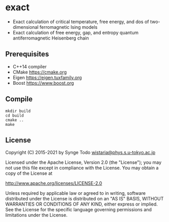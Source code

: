 # exact

* Exact calculation of critical temperature, free energy, and dos of two-dimensional ferromagnetic Ising models
* Exact calculation of free energy, gap, and entropy quantum antiferromagnetic Heisenberg chain

## Prerequisites

* C++14 compiler
* CMake https://cmake.org
* Eigen https://eigen.tuxfamily.org
* Boost https://www.boost.org

## Compile

```
mkdir build
cd build
cmake ..
make
```

## License

Copyright (C) 2015-2021 by Synge Todo <wistaria@phys.s.u-tokyo.ac.jp>

Licensed under the Apache License, Version 2.0 (the "License");
you may not use this file except in compliance with the License.
You may obtain a copy of the License at

   http://www.apache.org/licenses/LICENSE-2.0

Unless required by applicable law or agreed to in writing, software
distributed under the License is distributed on an "AS IS" BASIS,
WITHOUT WARRANTIES OR CONDITIONS OF ANY KIND, either express or implied.
See the License for the specific language governing permissions and
limitations under the License.

